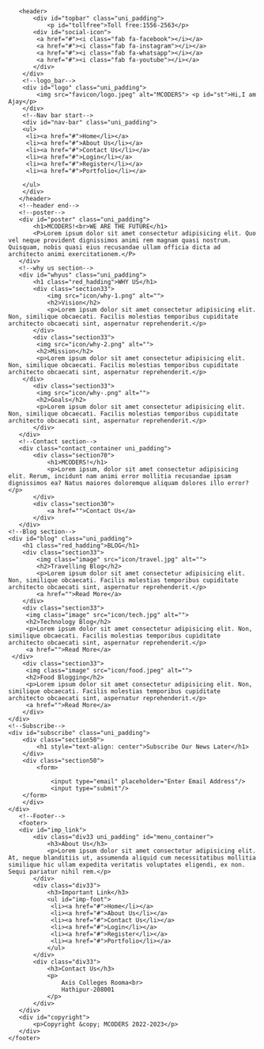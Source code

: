 <!DOCTYPE html>
<html>
   <head>
      <title>MCODERS!</title>
      <meta name="viewport" content="width=device-width, initial-scale=1.0">
      <link rel="stylesheet" type="text/css" href="style/egstyle.css"/>
      <!--favicon-->
      <link rel="apple-touch-icon" sizes="57x57" href="favicon/apple-icon-57x57.png">
<link rel="apple-touch-icon" sizes="60x60" href="favicon/apple-icon-60x60.png">
<link rel="apple-touch-icon" sizes="72x72" href="favicon/apple-icon-72x72.png">
<link rel="apple-touch-icon" sizes="76x76" href="favicon/apple-icon-76x76.png">
<link rel="apple-touch-icon" sizes="114x114" href="favicon/apple-icon-114x114.png">
<link rel="apple-touch-icon" sizes="120x120" href="favicon/apple-icon-120x120.png">
<link rel="apple-touch-icon" sizes="144x144" href="favicon/apple-icon-144x144.png">
<link rel="apple-touch-icon" sizes="152x152" href="favicon/apple-icon-152x152.png">
<link rel="apple-touch-icon" sizes="180x180" href="favicon/apple-icon-180x180.png">
<link rel="icon" type="image/png" sizes="192x192"  href="favicon/android-icon-192x192.png">
<link rel="icon" type="image/png" sizes="32x32" href="favicon/favicon-32x32.png">
<link rel="icon" type="image/png" sizes="96x96" href="favicon/favicon-96x96.png">
<link rel="icon" type="image/png" sizes="16x16" href="favicon/favicon-16x16.png">
<link rel="manifest" href="favicon/manifest.json">
<meta name="msapplication-TileColor" content="#ffffff">
<meta name="msapplication-TileImage" content="/ms-icon-144x144.png">
<meta name="theme-color" content="#ffffff">
<!--topbaricon-->
<script src="https://kit.fontawesome.com/3a0be779b1.js" crossorigin="anonymous"></script>
<!--topbaricon end-->
<!--favicon end-->
<!--google font-->
<link rel="preconnect" href="https://fonts.googleapis.com">
<link rel="preconnect" href="https://fonts.gstatic.com" crossorigin>
<link href="https://fonts.googleapis.com/css2?family=Roboto&family=Supermercado+One&display=swap" rel="stylesheet">
<link rel="preconnect" href="https://fonts.googleapis.com">
<link rel="preconnect" href="https://fonts.gstatic.com" crossorigin>
<link href="https://fonts.googleapis.com/css2?family=Roboto&display=swap" rel="stylesheet">
<!--google font end-->

   </head>
   <body>
       <div id="container"></div>

       <header>
           <div id="topbar" class="uni_padding">
               <p id="tollfree">Toll free:1556-2563</p>
           <div id="social-icon">
            <a href="#"><i class="fab fa-facebook"></i></a>
            <a href="#"><i class="fab fa-instagram"></i></a>
            <a href="#"><i class="fab fa-whatsapp"></i></a>
            <a href="#"><i class="fab fa-youtube"></i></a>
           </div>
        </div>
        <!--logo_bar-->
        <div id="logo" class="uni_padding">
            <img src="favicon/logo.jpeg" alt="MCODERS"> <p id="st">Hi,I am Ajay</p>
        </div>
        <!--Nav bar start-->
        <div id="nav-bar" class="uni_padding">
        <ul>
         <li><a href="#">Home</li></a>
         <li><a href="#">About Us</li></a>
         <li><a href="#">Contact Us</li></a>
         <li><a href="#">Login</li></a>
         <li><a href="#">Register</li></a>
         <li><a href="#">Portfolio</li></a>

        </ul>    
        </div>
       </header>
       <!--header end-->
       <!--poster-->
       <div id="poster" class="uni_padding">
           <h1>MCODERS!<br>WE ARE THE FUTURE</h1>
           <P>Lorem ipsum dolor sit amet consectetur adipisicing elit. Quo vel neque provident dignissimos animi rem magnam quasi nostrum. Quisquam, nobis quasi eius recusandae ullam officia dicta ad architecto animi exercitationem.</P>
       </div>
       <!--why us section-->
       <div id="whyus" class="uni_padding">
           <h1 class="red_hadding">WHY US</h1>
           <div class="section33">
               <img src="icon/why-1.png" alt="">
               <h2>Vision</h2>
               <p>Lorem ipsum dolor sit amet consectetur adipisicing elit. Non, similique obcaecati. Facilis molestias temporibus cupiditate architecto obcaecati sint, aspernatur reprehenderit.</p>
           </div>
           <div class="section33">
            <img src="icon/why-2.png" alt="">
            <h2>Mission</h2>
            <p>Lorem ipsum dolor sit amet consectetur adipisicing elit. Non, similique obcaecati. Facilis molestias temporibus cupiditate architecto obcaecati sint, aspernatur reprehenderit.</p>
        </div>
           <div class="section33">
            <img src="icon/why-.png" alt="">
            <h2>Goals</h2>
            <p>Lorem ipsum dolor sit amet consectetur adipisicing elit. Non, similique obcaecati. Facilis molestias temporibus cupiditate architecto obcaecati sint, aspernatur reprehenderit.</p>
           </div>
       </div>
       <!--Contact section-->
       <div class="contact_container uni_padding">
           <div class="section70">
               <h1>MCODERS!</h1>
               <p>Lorem ipsum, dolor sit amet consectetur adipisicing elit. Rerum, incidunt nam animi error mollitia recusandae ipsam dignissimos ea? Natus maiores doloremque aliquam dolores illo error?</p>
           </div>
           <div class="section30">
               <a href="">Contact Us</a>
           </div>
       </div>
    <!--Blog section-->
    <div id="blog" class="uni_padding">
        <h1 class="red_hadding">BLOG</h1>
        <div class="section33">
            <img class="image" src="icon/travel.jpg" alt="">
            <h2>Travelling Blog</h2>
            <p>Lorem ipsum dolor sit amet consectetur adipisicing elit. Non, similique obcaecati. Facilis molestias temporibus cupiditate architecto obcaecati sint, aspernatur reprehenderit.</p>
            <a href="">Read More</a>
        </div>
        <div class="section33">
         <img class="image" src="icon/tech.jpg" alt="">
         <h2>Technology Blog</h2>
         <p>Lorem ipsum dolor sit amet consectetur adipisicing elit. Non, similique obcaecati. Facilis molestias temporibus cupiditate architecto obcaecati sint, aspernatur reprehenderit.</p>
         <a href="">Read More</a>
     </div>
        <div class="section33">
         <img class="image" src="icon/food.jpeg" alt="">
         <h2>Food Blogging</h2>
         <p>Lorem ipsum dolor sit amet consectetur adipisicing elit. Non, similique obcaecati. Facilis molestias temporibus cupiditate architecto obcaecati sint, aspernatur reprehenderit.</p>
         <a href="">Read More</a>
        </div>
    </div>
    <!--Subscribe-->
    <div id="subscribe" class="uni_padding">
        <div class="section50">
            <h1 style="text-align: center">Subscribe Our News Later</h1>
        </div>
        <div class="section50">
            <form>
               
                <input type="email" placeholder="Enter Email Address"/>
                <input type="submit"/>
        </form>
        </div>
    </div>
       <!--Footer-->
       <footer>
       <div id="imp_link">
           <div class="div33 uni_padding" id="menu_container">
               <h3>About Us</h3>
               <p>Lorem ipsum dolor sit amet consectetur adipisicing elit. At, neque blanditiis ut, assumenda aliquid cum necessitatibus mollitia similique hic ullam expedita veritatis voluptates eligendi, ex non. Sequi pariatur nihil rem.</p>
           </div>
           <div class="div33">
               <h3>Important Link</h3>
               <ul id="imp-foot">
                <li><a href="#">Home</li></a>
                <li><a href="#">About Us</li></a>
                <li><a href="#">Contact Us</li></a>
                <li><a href="#">Login</li></a>
                <li><a href="#">Register</li></a>
                <li><a href="#">Portfolio</li></a>
               </ul>    
           </div>
           <div class="div33">
               <h3>Contact Us</h3>
               <p>
                   Axis Colleges Rooma<br>
                   Hathipur-208001
               </p>
           </div>
       </div>
       <div id="copyright">
           <p>Copyright &copy; MCODERS 2022-2023</p>
       </div>
    </footer>
       
        
  
   </body>
</html>
